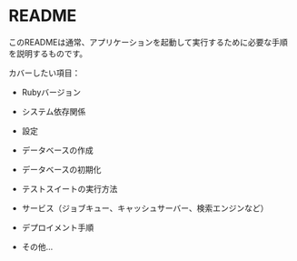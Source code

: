 # README

このREADMEは通常、アプリケーションを起動して実行するために必要な手順を説明するものです。

カバーしたい項目：

* Rubyバージョン

* システム依存関係

* 設定

* データベースの作成

* データベースの初期化

* テストスイートの実行方法

* サービス（ジョブキュー、キャッシュサーバー、検索エンジンなど）

* デプロイメント手順

* その他...